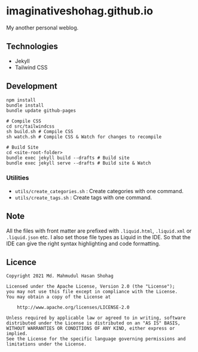 #  imaginativeshohag.github.io

My another personal weblog.

## Technologies

- Jekyll
- Tailwind CSS

## Development

```shell
npm install
bundle install
bundle update github-pages

# Compile CSS
cd src/tailwindcss
sh build.sh # Compile CSS
sh watch.sh # Compile CSS & Watch for changes to recompile

# Build Site
cd <site-root-folder>
bundle exec jekyll build --drafts # Build site
bundle exec jekyll serve --drafts # Build site & Watch
```

### Utilities

* `utils/create_categories.sh` : Create categories with one command.
* `utils/create_tags.sh` : Create tags with one command.

## Note

All the files with front matter are prefixed with `.liquid.html`, `.liquid.xml` or `.liquid.json` etc. I also set those file types as Liquid in the IDE. So that the IDE can give the right syntax highlighting and code formatting.

## Licence

```
Copyright 2021 Md. Mahmudul Hasan Shohag

Licensed under the Apache License, Version 2.0 (the "License");
you may not use this file except in compliance with the License.
You may obtain a copy of the License at

    http://www.apache.org/licenses/LICENSE-2.0

Unless required by applicable law or agreed to in writing, software
distributed under the License is distributed on an "AS IS" BASIS,
WITHOUT WARRANTIES OR CONDITIONS OF ANY KIND, either express or implied.
See the License for the specific language governing permissions and
limitations under the License.
```

